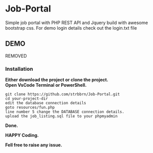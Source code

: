 # Job-Portal
Simple job portal with PHP REST API and Jquery build with awesome bootstrap css.
For demo login details check out the login.txt file
## DEMO
REMOVED
### Installation

**Either download the project or clone the project.**<br/>
**Open VsCode Terminal or PowerShell.**
```
git clone https://github.com/strbbrn/Job-Portal.git
cd your-project-dir
edit the database connection details
goto resources/fun.php
line number 5 change the DATABASE connection details.
upload the job_listing.sql file to your phpmyadmin

```
**Done.**<br/>

**HAPPY Coding.**<br/>

**Fell free to raise any issue.**<br/>
